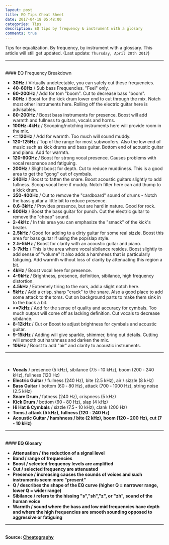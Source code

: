 ```yaml
---
layout: post
title: EQ Tips Cheat Sheet
date: 2017-04-18 05:48:00
categories: Tips
description: EQ tips by frequency & instrument with a glosary
comments: true
---
```


Tips for equalization. By frequency, by instrument with a glossary.
This article will still get updated. (Last update: `Thursday, April 20th 2017`)
<hr>
<br/>
#### EQ Frequency Breakdown
<ul>
	<li><b>30Hz</b> / Virtually undetectable, you can safely cut these frequencies.</li>
	<li><b>40-60Hz</b> / Sub bass Freque­ncies. "Feel" only.</li>
	<li><b>60-200Hz</b> / Add for tom "boom". Cut to decrease bass "boom".</li>
	<li><b>80Hz</b> / Boost for the kick drum lower end to cut through the mix. Notch most other instruments here. Rolling off the electric guitar here is advisables.</li>
	<li><b>80-200Hz</b> / Boost bass instruments for presence. Boost will add warmth and fullness to guitars, vocals and horns.</li>
	<li><b>100Hz-4kHz</b> / Scooping/notching instruments here will provide room in the mix.</li>
	<li><b><=120Hz</b> / Add for warmth. Too much will sound muddy.</li>
	<li><b>120-125Hz</b> / Top of the range for most subwoofers. Also the low end of music such as kick drums and bass guitar. Bottom end of acoustic guitar and piano. Add for warmth.</li>
	<li><b>120-600Hz</b> / Boost for strong vocal presence. Causes problems with vocal resonance and fatiguing.</li>
	<li><b>200Hz</b> / Slight boost for depth. Cut to reduce muddiness. This is a good area to get the "gong" out of cymbals.</li>
	<li><b>240Hz</b> / Boost to fatten the snare. Boost acoustic guitars slightly to add fullness. Scoop vocal here if muddy. Notch filter here can add thump to a kick drum.</li>
	<li><b>350-400Hz</b> / Cut to remove the "cardboard" sound of drums - Notch the bass guitar a little bit to reduce presence.</li>
	<li><b>0.6-3kHz</b> / Provides presence, but are hard in nature. Good for rock.</li>
	<li><b>800Hz</b> / Boost the bass guitar for punch. Cut the electric guitar to remove the "cheap" sound.</li>
	<li><b>2-4kHz</b> / In this area you can emphasize the "smack" of the kick's beater.</li>
	<li><b>2.5kHz</b> / Good for adding to a dirty guitar for some real sizzle. Boost this area for bass guitar if using the pop/slap style.</li>
	<li><b>2.5-5kHz</b> / Boost for clarity with an acoustic guitar and piano.</li>
	<li><b>3-7kHz</b> / This is the area where vocal sibilance resides. Boost slightly to add sense of "volume" It also adds a harshness that is partic­ularly fatiguing. Add warmth without loss of clarity by attenu­ating this region a bit.</li>
	<li><b>4kHz</b> / Boost vocal here for presence.</li>
	<li><b>4-9kHz</b> / Bright­ness, presence, defini­tion, sibilance, high frequency distortion.</li>
	<li><b>4.5kHz</b> / Extremely tiring to the ears, add a slight notch here.</li>
	<li><b>5kHz</b> / Add a crisp, sharp "­cra­ck" to the snare. Also a good place to add some attack to the toms. Cut on background parts to make them sink in to the back a bit.</li>
	<li><b>>=7kHz</b> / Add for the sense of quality and accuracy for cymbals. Too much output will come off as lacking defini­tion. Cut vocals to decrease sibilance.</li>
	<li><b>8-12kHz</b> / Cut or Boost to adjust brightness for cymbals and acoustic guitar.</li>
	<li><b>9-15kHz</b> / Adding will give sparkle, shimmer, bring out details. Cutting will smooth out harshness and darken the mix.</li>
	<li><b>10kHz</b> / Boost to add "­air­" and clarity to acoustic instru­ments.</li>
</ul>
<hr>
<br/>
<ul>
	<li><b>Vocals</b> / presence (5 kHz), sibilance (7.5 ‐ 10 kHz), boom (200 ‐ 240 kHz), fullness (120 Hz)</li>
	<li><b>Electric Guitar</b> / fullness (240 Hz), bite (2.5 kHz), air / sizzle (8 kHz)</li>
	<li><b>Bass Guitar</b> / bottom (60 ‐ 80 Hz), attack (700 ‐ 1000 Hz), string noise (2.5 kHz)</li>
	<li><b>Snare Drum</b> / fatness (240 Hz), crispness (5 kHz)</li>
	<li><b>Kick Drum</b> / bottom (60 ‐ 80 Hz), slap (4 kHz)</li>
	<li><b>Hi Hat & Cymbals</b> / sizzle (7.5 ‐ 10 kHz), clank (200 Hz)</li>
	<li><b>Toms<b> / attack (5 kHz), fullness (120 ‐ 240 Hz)</li>
	<li><b>Acoustic Guitar</b> / harshness / bite (2 kHz), boom (120 ‐ 200 Hz), cut (7 ‐ 10 kHz)</li>
</ul>
<hr>
<br/>
#### EQ Glosary
<ul>
	<li><b>Attenuation</b> / the reduction of a signal level</li>
	<li><b>Band</b> / range of frequencies</li>
	<li><b>Boost</b> / selected frequency levels are amplified</li>
	<li><b>Cut</b> / selected frequency are attenuated</li>
	<li><b>Presence</b> / increasing causes the sounds of voices and such instruments seem more "present"</li>
	<li><b>Q</b> / describes the shape of the EQ curve (higher Q = narrower range, lower Q = wider range)</li>
	<li><b>Sibilance</b> / refers to the hissing "s","sh","z", or "zh", sound of the human voice</li>
	<li><b>Warmth</b> / sound where the bass and low mid frequencies have depth and where the high frequencies are smooth sounding opposed to aggressive or fatiguing</li>
</ul>
<hr>
<br/>
<b>Source:</b> <a href="https://www.cheatography.com/fredv/cheat-sheets/eq-tips/">Cheatography</a>